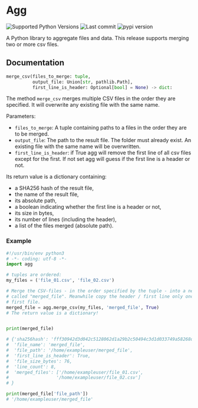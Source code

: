 # Agg

![Supported Python Versions](https://img.shields.io/pypi/pyversions/agg)
![Last commit](https://img.shields.io/github/last-commit/RuedigerVoigt/agg)
![pypi version](https://img.shields.io/pypi/v/agg)

A Python library to aggregate files and data. This release supports merging two or more csv files.

## Documentation

```python
merge_csv(files_to_merge: tuple,
          output_file: Union[str, pathlib.Path],
          first_line_is_header: Optional[bool] = None) -> dict:
```

The method `merge_csv` merges multiple CSV files in the order they are specified. It will overwrite any existing file with the same name.

Parameters:
* `files_to_merge`: A tuple containing paths to a files in the order they are to be merged.
* `output_file`: The path to the result file. The folder must already exist. An existing file with the same name will be overwritten.
* `first_line_is_header`: if True agg will remove the first line of all csv files except for the first. If not set agg will guess if the first line is a header or not.

Its return value is a dictionary containing:
* a SHA256 hash of the result file,
* the name of the result file,
* its absolute path,
* a boolean indicating whether the first line is a header or not,
* its size in bytes,
* its number of lines (including the header),
* a list of the files merged (absolute path).

### Example

```python
#!/usr/bin/env python3
# -*- coding: utf-8 -*-
import agg

# tuples are ordered:
my_files = ('file_01.csv', 'file_02.csv')

# Merge the CSV-files - in the order specified by the tuple - into a new file
# called "merged_file". Meanwhile copy the header / first line only once from
# first file.
merged_file = agg.merge_csv(my_files, 'merged_file', True)
# The return value is a dictionary!


print(merged_file)

# {'sha256hash': 'fff30942d3d042c5128062d1a29b2c50494c3d1d033749a58268d2e687fc98c6',
#  'file_name': 'merged_file',
#  'file_path': '/home/exampleuser/merged_file',
#  'first_line_is_header': True,
#  'file_size_bytes': 76,
#  'line_count': 8,
#  'merged_files': ['/home/exampleuser/file_01.csv',
#                  '/home/exampleuser/file_02.csv']
# }

print(merged_file['file_path'])
# '/home/exampleuser/merged_file'
```
